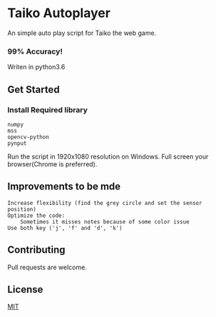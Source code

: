 # Taiko Autoplayer

An simple auto play script for Taiko the web game.
### 99% Accuracy!

Writen in python3.6

## Get Started
### Install Required library
```text
numpy
mss
opencv-python
pynput
```
Run the script in 1920x1080 resolution on Windows.
Full screen your browser(Chrome is preferred).

## Improvements to be mde
```text
Increase flexibility (find the grey circle and set the sensor position)
Optimize the code:
    Sometimes it misses notes because of some color issue
Use both key ('j', 'f' and 'd', 'k')
```

## Contributing
Pull requests are welcome.

## License
[MIT](https://choosealicense.com/licenses/mit/)
